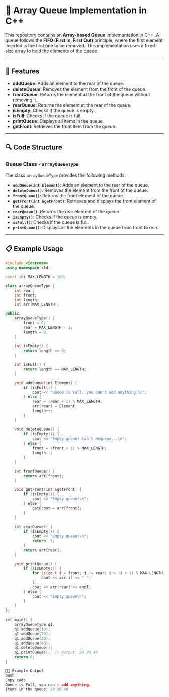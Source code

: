 # 🎉 **Array Queue Implementation in C++**

This repository contains an **Array-based Queue** implementation in C++. A queue follows the **FIFO (First In, First Out)** principle, where the first element inserted is the first one to be removed. This implementation uses a fixed-size array to hold the elements of the queue.

---

## 🌟 **Features**

- **addQueue**: Adds an element to the rear of the queue.
- **deleteQueue**: Removes the element from the front of the queue.
- **frontQueue**: Returns the element at the front of the queue without removing it.
- **rearQueue**: Returns the element at the rear of the queue.
- **isEmpty**: Checks if the queue is empty.
- **isFull**: Checks if the queue is full.
- **printQueue**: Displays all items in the queue.
- **getFront**: Retrieves the front item from the queue.

---

## 🔍 **Code Structure**

### **Queue Class - `arrayQueueType`**

The class `arrayQueueType` provides the following methods:
- **`addQueue(int Element)`**: Adds an element to the rear of the queue.
- **`deleteQueue()`**: Removes the element from the front of the queue.
- **`frontQueue()`**: Returns the front element of the queue.
- **`getFront(int &getFront)`**: Retrieves and displays the front element of the queue.
- **`rearQueue()`**: Returns the rear element of the queue.
- **`isEmpty()`**: Checks if the queue is empty.
- **`isFull()`**: Checks if the queue is full.
- **`printQueue()`**: Displays all the elements in the queue from front to rear.

---

## 📋 **Example Usage**

```cpp
#include <iostream>
using namespace std;

const int MAX_LENGTH = 100;

class arrayQueueType {
    int rear;
    int front;
    int length;
    int arr[MAX_LENGTH];

public:
    arrayQueueType() {
        front = 0;
        rear = MAX_LENGTH - 1;
        length = 0;
    }

    int isEmpty() {
        return length == 0;
    }

    int isFull() {
        return length == MAX_LENGTH;
    }

    void addQueue(int Element) {
        if (isFull()) {
            cout << "Queue is Full, you can't add anything.\n";
        } else {
            rear = (rear + 1) % MAX_LENGTH;
            arr[rear] = Element;
            length++;
        }
    }

    void deleteQueue() {
        if (isEmpty()) {
            cout << "Empty queue! Can't dequeue...\n";
        } else {
            front = (front + 1) % MAX_LENGTH;
            length--;
        }
    }

    int frontQueue() {
        return arr[front];
    }

    void getFront(int &getFront) {
        if (isEmpty()) {
            cout << "Empty queue!\n";
        } else {
            getFront = arr[front];
        }
    }

    int rearQueue() {
        if (isEmpty()) {
            cout << "Empty queue!\n";
            return -1;
        }
        return arr[rear];
    }

    void printQueue() {
        if (!isEmpty()) {
            for (size_t i = front; i != rear; i = (i + 1) % MAX_LENGTH) {
                cout << arr[i] << " ";
            }
            cout << arr[rear] << endl;
        } else {
            cout << "Empty queue\n";
        }
    }
};

int main() {
    arrayQueueType q1;
    q1.addQueue(10);
    q1.addQueue(20);
    q1.addQueue(30);
    q1.addQueue(40);
    q1.deleteQueue();
    q1.printQueue();  // Output: 20 30 40
    return 0;
}

🧑‍💻 Example Output
bash
Copy code
Queue is Full, you can't add anything.
Items in the queue: 20 30 40
